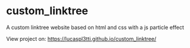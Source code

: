 # custom_linktree
A custom linktree website based on html and css with a js particle effect

View project on: https://lucaspl3tti.github.io/custom_linktree/

